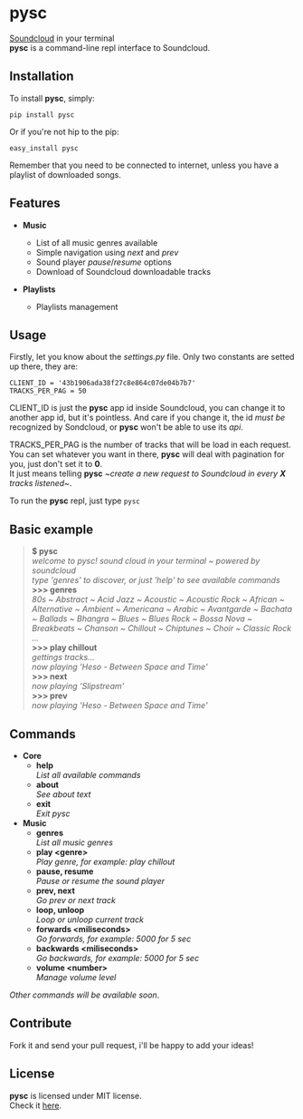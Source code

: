 pysc
====

[Soundcloud](http://www.soundcloud.com/) in your terminal  
**pysc** is a command-line repl interface to Soundcloud.

Installation
------------
To install **pysc**, simply:  

    pip install pysc

Or if you're not hip to the pip:

    easy_install pysc

Remember that you need to be connected to internet, unless you have a playlist of downloaded songs.

Features
--------

* **Music**
  * List of all music genres available
  * Simple navigation using *next* and *prev*
  * Sound player *pause*/*resume* options
  * Download of Soundcloud downloadable tracks


* **Playlists**
  * Playlists management

Usage
-----

Firstly, let you know about the *settings.py* file. Only two constants are setted up there, they are:  

    CLIENT_ID = '43b1906ada38f27c8e864c07de04b7b7'
    TRACKS_PER_PAG = 50

CLIENT\_ID is just the **pysc** app id inside Soundcloud, you can change it to another app id, but it's pointless. And care if you change it, the id *must be* recognized by Sondcloud, or **pysc** won't be able to use its *api*.  

TRACKS\_PER\_PAG is the number of tracks that will be load in each request. You can set whatever you want in there, **pysc** will deal with pagination for you, just don't set it to **0**.  
It just means telling **pysc** *~create a new request to Soundcloud in every **X** tracks listened~*.

To run the **pysc** repl, just type `pysc`

Basic example
-------------
>**$ pysc**  
>*welcome to pysc! sound cloud in your terminal ~ powered by soundcloud*  
>*type 'genres' to discover, or just 'help' to see available commands*  
>**&gt;&gt;&gt; genres**  
>*80s ~ Abstract ~ Acid Jazz ~ Acoustic ~ Acoustic Rock ~ African ~ Alternative ~ Ambient ~ Americana ~ Arabic ~ Avantgarde ~ Bachata ~ Ballads ~ Bhangra ~ Blues ~ Blues Rock ~ Bossa Nova ~ Breakbeats ~ Chanson ~ Chillout ~ Chiptunes ~ Choir ~ Classic Rock ...*  
>**&gt;&gt;&gt; play chillout**  
>*gettings tracks...*  
>*now playing 'Heso - Between Space and Time'*  
>**&gt;&gt;&gt; next**  
>*now playing 'Slipstream'*  
>**&gt;&gt;&gt; prev**  
>*now playing 'Heso - Between Space and Time'*

Commands
--------
* **Core**
  * **help**  
    *List all available commands*
  * **about**  
    *See about text*
  * **exit**  
    *Exit pysc*
* **Music**
  * **genres**  
    *List all music genres*
  * **play &lt;genre&gt;**  
    *Play genre, for example: play chillout*
  * **pause, resume**  
    *Pause or resume the sound player*
  * **prev, next**  
    *Go prev or next track*
  * **loop, unloop**  
    *Loop or unloop current track*
  * **forwards &lt;miliseconds&gt;**  
    *Go forwards, for example: 5000 for 5 sec*
  * **backwards &lt;miliseconds&gt;**  
    *Go backwards, for example: 5000 for 5 sec*
  * **volume &lt;number&gt;**  
    *Manage volume level*

*Other commands will be available soon*.

Contribute
----------
Fork it and send your pull request, i'll be happy to add your ideas!

License
-------
**pysc** is licensed under MIT license.  
Check it [here](https://github.com/ramonsaraiva/pysc/blob/master/LICENSE).
